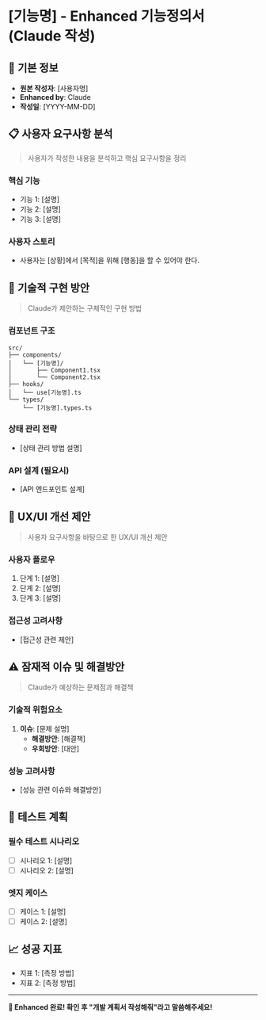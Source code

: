 # [기능명] - Enhanced 기능정의서 (Claude 작성)

## 📝 기본 정보
- **원본 작성자**: [사용자명]
- **Enhanced by**: Claude
- **작성일**: [YYYY-MM-DD]

## 📋 사용자 요구사항 분석
> 사용자가 작성한 내용을 분석하고 핵심 요구사항을 정리

### 핵심 기능
- 기능 1: [설명]
- 기능 2: [설명]
- 기능 3: [설명]

### 사용자 스토리
- 사용자는 [상황]에서 [목적]을 위해 [행동]을 할 수 있어야 한다.

## 🔧 기술적 구현 방안
> Claude가 제안하는 구체적인 구현 방법

### 컴포넌트 구조
```
src/
├── components/
│   └── [기능명]/
│       ├── Component1.tsx
│       └── Component2.tsx
├── hooks/
│   └── use[기능명].ts
└── types/
    └── [기능명].types.ts
```

### 상태 관리 전략
- [상태 관리 방법 설명]

### API 설계 (필요시)
- [API 엔드포인트 설계]

## 🎨 UX/UI 개선 제안
> 사용자 요구사항을 바탕으로 한 UX/UI 개선 제안

### 사용자 플로우
1. 단계 1: [설명]
2. 단계 2: [설명]
3. 단계 3: [설명]

### 접근성 고려사항
- [접근성 관련 제안]

## ⚠️ 잠재적 이슈 및 해결방안
> Claude가 예상하는 문제점과 해결책

### 기술적 위험요소
1. **이슈**: [문제 설명]
   - **해결방안**: [해결책]
   - **우회방안**: [대안]

### 성능 고려사항
- [성능 관련 이슈와 해결방안]

## 🧪 테스트 계획
### 필수 테스트 시나리오
- [ ] 시나리오 1: [설명]
- [ ] 시나리오 2: [설명]

### 엣지 케이스
- [ ] 케이스 1: [설명]
- [ ] 케이스 2: [설명]

## 📈 성공 지표
- 지표 1: [측정 방법]
- 지표 2: [측정 방법]

---
**📌 Enhanced 완료! 확인 후 "개발 계획서 작성해줘"라고 말씀해주세요!**